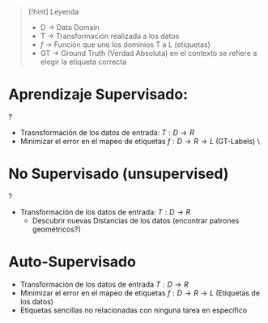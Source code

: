 
> [!hint] Leyenda
> - D -> Data Domain
> - T -> Transformación realizada a los datos
> - $f$ -> Función que une los dominios T a L (etiquetas) 
> - GT -> Ground Truth (Verdad Absoluta) en el contexto se refiere a elegir la etiqueta correcta

# Aprendizaje Supervisado:
?
- Trasnsformación de los datos de entrada: $T:D \rightarrow R$
- Minimizar el error en el mapeo de etiquetas $f:D \rightarrow R\rightarrow L$ (GT-Labels)
\

# No Supervisado (unsupervised)
?
- Transformación de los datos de entrada: $T:D \rightarrow R$
	- Descubrir nuevas Distancias de los datos (encontrar patrones geométricos?)

# Auto-Supervisado
- Transformación de los datos de entrada $T:D \rightarrow R$
- Minimizar el error en el mapeo de etiquetas $f:D \rightarrow R\rightarrow L$ (Etiquetas de los datos)
- Etiquetas sencillas no relacionadas con ninguna tarea en específico